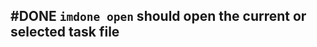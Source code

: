 ## #DONE `imdone open` should open the current or selected task file
<!-- 
#task
created:2023-10-07T18:22:56.648Z
group:"Ungrouped Tasks"
story-id:`imdone-open`-should-open-current-or-selected-task-in-editor
task-id:zJ3Ab
order:0
branch:story/`imdone-open`-should-open-current-or-selected-task-in-editor/task/`imdone-open`-should-open-the-current-or-selected-task-file
completed:2023-10-07T19:18:17.173Z
archived:true
archivedAt:2024-10-30T22:38:06-04:00
originalPath:backlog/stories/`imdone-open`-should-open-current-or-selected-task-in-editor/tasks/`imdone-open`-should-open-the-current-or-selected-task-file.md
originalLine:1
-->


